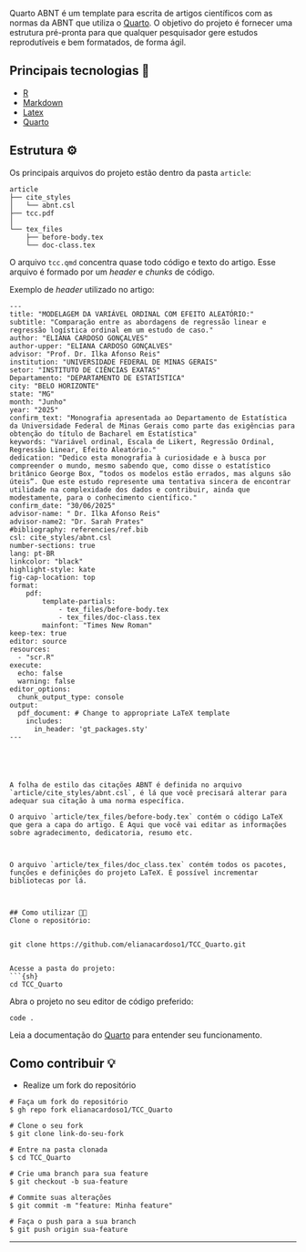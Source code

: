 

Quarto ABNT é um template para escrita de artigos científicos com as normas da ABNT que utiliza o [Quarto](https://quarto.org/). O objetivo do projeto é fornecer uma estrutura pré-pronta para que qualquer pesquisador gere estudos reprodutíveis e bem formatados, de forma ágil.

## Principais tecnologias 🚀

- [R](https://www.r-project.org/)
- [Markdown](https://www.markdownguide.org/)
- [Latex](https://www.latex-project.org/)
- [Quarto](https://quarto.org/)

## Estrutura ⚙️
Os principais arquivos do projeto estão dentro da pasta `article`:

```
article
├── cite_styles
│   └── abnt.csl
├── tcc.pdf
│   
└── tex_files
    ├── before-body.tex
    └── doc-class.tex
```

O arquivo `tcc.qmd` concentra quase todo código e texto do artigo. Esse arquivo é formado por um *header* e *chunks* de código.

Exemplo de *header* utilizado no artigo:

```
---
title: "MODELAGEM DA VARIÁVEL ORDINAL COM EFEITO ALEATÓRIO:"
subtitle: "Comparação entre as abordagens de regressão linear e regressão logística ordinal em um estudo de caso."
author: "ELIANA CARDOSO GONÇALVES"
author-upper: "ELIANA CARDOSO GONÇALVES"
advisor: "Prof. Dr. Ilka Afonso Reis"
institution: "UNIVERSIDADE FEDERAL DE MINAS GERAIS"
setor: "INSTITUTO DE CIÊNCIAS EXATAS"
Departamento: "DEPARTAMENTO DE ESTATÍSTICA"
city: "BELO HORIZONTE"
state: "MG"
month: "Junho"
year: "2025"
confirm_text: "Monografia apresentada ao Departamento de Estatística da Universidade Federal de Minas Gerais como parte das exigências para obtenção do título de Bacharel em Estatística"
keywords: "Variável ordinal, Escala de Likert, Regressão Ordinal, Regressão Linear, Efeito Aleatório."
dedication: "Dedico esta monografia à curiosidade e à busca por compreender o mundo, mesmo sabendo que, como disse o estatístico britânico George Box, “todos os modelos estão errados, mas alguns são úteis”. Que este estudo represente uma tentativa sincera de encontrar utilidade na complexidade dos dados e contribuir, ainda que modestamente, para o conhecimento científico."
confirm_date: "30/06/2025"
advisor-name: " Dr. Ilka Afonso Reis"
advisor-name2: "Dr. Sarah Prates"
#bibliography: referencies/ref.bib
csl: cite_styles/abnt.csl
number-sections: true
lang: pt-BR
linkcolor: "black"
highlight-style: kate
fig-cap-location: top
format:
    pdf:
        template-partials:
            - tex_files/before-body.tex
            - tex_files/doc-class.tex
        mainfont: "Times New Roman"
keep-tex: true
editor: source
resources: 
  - "scr.R"
execute:
  echo: false
  warning: false
editor_options: 
  chunk_output_type: console
output:
  pdf_document: # Change to appropriate LaTeX template
    includes:
      in_header: 'gt_packages.sty'
---





A folha de estilo das citações ABNT é definida no arquivo `article/cite_styles/abnt.csl`, é lá que você precisará alterar para adequar sua citação à uma norma específica.

O arquivo `article/tex_files/before-body.tex` contém o código LaTeX que gera a capa do artigo. É Aqui que você vai editar as informações sobre agradecimento, dedicatoria, resumo etc.



O arquivo `article/tex_files/doc_class.tex` contém todos os pacotes, funções e definições do projeto LaTeX. É possível incrementar bibliotecas por lá.



## Como utilizar 🧑‍🏫
Clone o repositório:


git clone https://github.com/elianacardoso1/TCC_Quarto.git


Acesse a pasta do projeto:
```{sh}
cd TCC_Quarto
```

Abra o projeto no seu editor de código preferido:
```{sh}
code .
```

Leia a documentação do [Quarto](https://quarto.org/) para entender seu funcionamento.

## Como contribuir 💡
- Realize um fork do repositório

```
# Faça um fork do repositório
$ gh repo fork elianacardoso1/TCC_Quarto

# Clone o seu fork
$ git clone link-do-seu-fork

# Entre na pasta clonada
$ cd TCC_Quarto

# Crie uma branch para sua feature
$ git checkout -b sua-feature

# Commite suas alterações
$ git commit -m "feature: Minha feature"

# Faça o push para a sua branch
$ git push origin sua-feature

```

---

